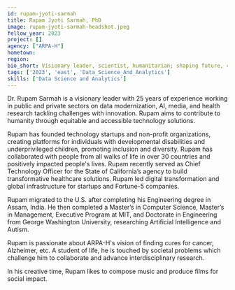 ```yaml
---
id: rupam-jyoti-sarmah
title: Rupam Jyoti Sarmah, PhD
image: rupam-jyoti-sarmah-headshot.jpeg
fellow_year: 2023
project: []
agency: ["ARPA-H"]
hometown: 
region: 
bio_short: Visionary leader, scientist, humanitarian; shaping future, connecting people with technology. 
tags: ['2023', 'east', 'Data_Science_And_Analytics']
skills: ['Data Science and Analytics']
---
```


Dr. Rupam Sarmah is a visionary leader with 25 years of experience working in public and private sectors on data modernization, AI, media, and health research tackling challenges with innovation. Rupam aims to contribute to humanity through equitable and accessible technology solutions.

Rupam has founded technology startups and non-profit organizations, creating platforms for individuals with developmental disabilities and underprivileged children, promoting inclusion and diversity. Rupam has collaborated with people from all walks of life in over 30 countries and positively impacted people's lives. Rupam recently served as Chief Technology Officer for the State of California’s agency to build transformative healthcare solutions. Rupam led digital transformation and global infrastructure for startups and Fortune-5 companies.

Rupam migrated to the U.S. after completing his Engineering degree in Assam, India. He then completed a Master’s in Computer Science, Master’s in Management, Executive Program at MIT, and Doctorate in Engineering from George Washington University, researching Artificial Intelligence and Autism. 

Rupam is passionate about ARPA-H's vision of finding cures for cancer, Alzheimer, etc. A student of life, he is touched by societal problems which challenge him to collaborate and advance interdisciplinary research. 

In his creative time, Rupam likes to compose music and produce films for social impact.